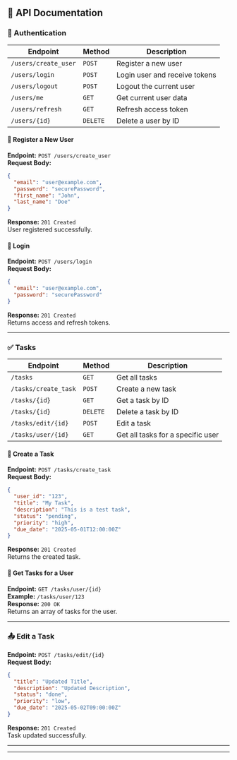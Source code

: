 

## 📘 API Documentation

### 🔐 Authentication

| Endpoint | Method | Description |
|----------|--------|-------------|
| `/users/create_user` | `POST` | Register a new user |
| `/users/login` | `POST` | Login user and receive tokens |
| `/users/logout` | `POST` | Logout the current user |
| `/users/me` | `GET` | Get current user data |
| `/users/refresh` | `GET` | Refresh access token |
| `/users/{id}` | `DELETE` | Delete a user by ID |

#### 📩 Register a New User

**Endpoint:** `POST /users/create_user`  
**Request Body:**
```json
{
  "email": "user@example.com",
  "password": "securePassword",
  "first_name": "John",
  "last_name": "Doe"
}
```
**Response:** `201 Created`  
User registered successfully.

#### 🔑 Login

**Endpoint:** `POST /users/login`  
**Request Body:**
```json
{
  "email": "user@example.com",
  "password": "securePassword"
}
```
**Response:** `201 Created`  
Returns access and refresh tokens.

---

### ✅ Tasks

| Endpoint | Method | Description |
|----------|--------|-------------|
| `/tasks` | `GET` | Get all tasks |
| `/tasks/create_task` | `POST` | Create a new task |
| `/tasks/{id}` | `GET` | Get a task by ID |
| `/tasks/{id}` | `DELETE` | Delete a task by ID |
| `/tasks/edit/{id}` | `POST` | Edit a task |
| `/tasks/user/{id}` | `GET` | Get all tasks for a specific user |

#### 📝 Create a Task

**Endpoint:** `POST /tasks/create_task`  
**Request Body:**
```json
{
  "user_id": "123",
  "title": "My Task",
  "description": "This is a test task",
  "status": "pending",
  "priority": "high",
  "due_date": "2025-05-01T12:00:00Z"
}
```
**Response:** `201 Created`  
Returns the created task.

#### 📌 Get Tasks for a User

**Endpoint:** `GET /tasks/user/{id}`  
**Example:** `/tasks/user/123`  
**Response:** `200 OK`  
Returns an array of tasks for the user.

---

### 📤 Edit a Task

**Endpoint:** `POST /tasks/edit/{id}`  
**Request Body:**
```json
{
  "title": "Updated Title",
  "description": "Updated Description",
  "status": "done",
  "priority": "low",
  "due_date": "2025-05-02T09:00:00Z"
}
```
**Response:** `201 Created`  
Task updated successfully.

---



---

